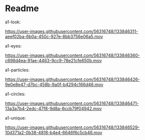 # Readme
a1-look:




https://user-images.githubusercontent.com/56316748/133846311-aeef02ba-6b0a-450c-927e-8bb3756e06a5.mov



a1-eyes:


https://user-images.githubusercontent.com/56316748/133846360-c698d4ea-91ae-4463-9cc9-78e21cfe650b.mov


a1-particles:


https://user-images.githubusercontent.com/56316748/133846426-9e0e8e47-d7bc-458b-9a0f-b4294c166d46.mov


a1-circles:


https://user-images.githubusercontent.com/56316748/133846471-13a3a7b4-2edc-47f8-9d8a-6ccb79f04942.mov


a1-unique:



https://user-images.githubusercontent.com/56316748/133846529-10d371a2-0b38-4818-b4e4-6646f6c5cb46.mov

